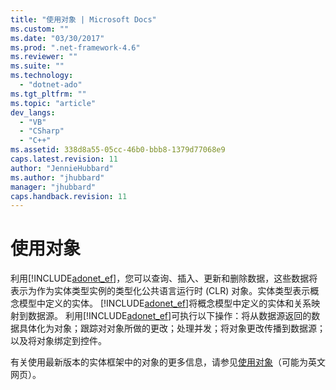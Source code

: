 ```yaml
---
title: "使用对象 | Microsoft Docs"
ms.custom: ""
ms.date: "03/30/2017"
ms.prod: ".net-framework-4.6"
ms.reviewer: ""
ms.suite: ""
ms.technology: 
  - "dotnet-ado"
ms.tgt_pltfrm: ""
ms.topic: "article"
dev_langs: 
  - "VB"
  - "CSharp"
  - "C++"
ms.assetid: 338d8a55-05cc-46b0-bbb8-1379d77068e9
caps.latest.revision: 11
author: "JennieHubbard"
ms.author: "jhubbard"
manager: "jhubbard"
caps.handback.revision: 11
---
```

# 使用对象
利用[!INCLUDE[adonet_ef](../../../../../includes/adonet-ef-md.md)]，您可以查询、插入、更新和删除数据，这些数据将表示为作为实体类型实例的类型化公共语言运行时 \(CLR\) 对象。实体类型表示概念模型中定义的实体。  [!INCLUDE[adonet_ef](../../../../../includes/adonet-ef-md.md)]将概念模型中定义的实体和关系映射到数据源。  利用[!INCLUDE[adonet_ef](../../../../../includes/adonet-ef-md.md)]可执行以下操作：将从数据源返回的数据具体化为对象；跟踪对对象所做的更改；处理并发；将对象更改传播到数据源；以及将对象绑定到控件。  
  
 有关使用最新版本的实体框架中的对象的更多信息，请参见[使用对象](http://go.microsoft.com/fwlink/?LinkId=235289)（可能为英文网页）。